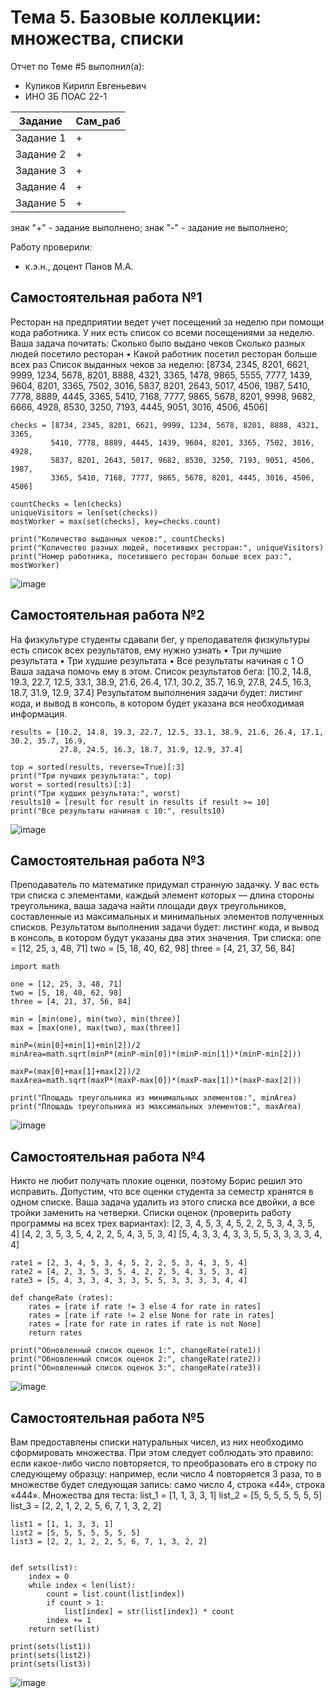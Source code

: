 # Тема 5. Базовые коллекции: множества, списки
Отчет по Теме #5 выполнил(а):
- Куликов Кирилл Евгеньевич    
- ИНО ЗБ ПОАС 22-1

| Задание | Сам_раб |
| ------ | ------ |
| Задание 1 | + |
| Задание 2 | + |
| Задание 3 | + |
| Задание 4 | + |
| Задание 5 | + |

знак "+" - задание выполнено; знак "-" - задание не выполнено;

Работу проверили:
- к.э.н., доцент Панов М.А.

## Самостоятельная работа №1
Ресторан на предприятии ведет учет посещений за неделю при помощи
кода работника. У них есть список со всеми посещениями за неделю.
Ваша задача почитать:
Сколько было выдано чеков
Сколько разных людей посетило ресторан
• Какой работник посетил ресторан больше всех раз
Список выданных чеков за неделю:
[8734, 2345, 8201, 6621, 9999, 1234, 5678, 8201, 8888, 4321, 3365, 1478, 9865, 5555, 7777, 1439, 9604, 8201, 3365, 7502, 3016, 5837, 8201, 2643, 5017, 4506, 1987, 5410, 7778, 8889, 4445, 3365, 5410, 7168, 7777, 9865, 5678, 8201, 9998, 9682, 6666, 4928, 8530, 3250, 7193, 4445, 9051, 3016, 4506, 4506]
```
checks = [8734, 2345, 8201, 6621, 9999, 1234, 5678, 8201, 8888, 4321, 3365,
         5410, 7778, 8889, 4445, 1439, 9604, 8201, 3365, 7502, 3016, 4928,
         5837, 8201, 2643, 5017, 9682, 8530, 3250, 7193, 9051, 4506, 1987,
         3365, 5410, 7168, 7777, 9865, 5678, 8201, 4445, 3016, 4506, 4506]

countChecks = len(checks)
uniqueVisitors = len(set(checks))
mostWorker = max(set(checks), key=checks.count)

print("Количество выданных чеков:", countChecks)
print("Количество разных людей, посетивших ресторан:", uniqueVisitors)
print("Номер работника, посетившего ресторан больше всех раз:", mostWorker)
```
![image](https://github.com/4itorKoteykovi4/Software_Engineering/assets/44967696/fbfdaa0a-f407-440c-8ea5-7f6cef32097c)

  
## Самостоятельная работа №2
На физкультуре студенты сдавали бег, у преподавателя физкультуры
есть список всех результатов, ему нужно узнать
• Три лучшие результата
• Три худшие результата
• Все результаты начиная с 1 О
Ваша задача помочь ему в этом.
Список результатов бега:
[10.2, 14.8, 19.3, 22.7, 12.5, 33.1, 38.9, 21.6, 26.4, 17.1, 30.2, 35.7, 16.9, 27.8, 24.5, 16.3, 18.7, 31.9, 12.9, 37.4]
Результатом выполнения задачи будет: листинг кода, и вывод в
консоль, в котором будет указана вся необходимая информация.
```
results = [10.2, 14.8, 19.3, 22.7, 12.5, 33.1, 38.9, 21.6, 26.4, 17.1, 30.2, 35.7, 16.9,
           27.8, 24.5, 16.3, 18.7, 31.9, 12.9, 37.4]

top = sorted(results, reverse=True)[:3]
print("Три лучших результата:", top)
worst = sorted(results)[:3]
print("Три худших результата:", worst)
results10 = [result for result in results if result >= 10]
print("Все результаты начиная с 10:", results10)
```
![image](https://github.com/4itorKoteykovi4/Software_Engineering/assets/44967696/10b2ee86-d144-4f5f-b77d-5a7db423f7a5)

  
## Самостоятельная работа №3
Преподаватель по математике придумал странную задачку. У вас есть
три списка с элементами, каждый элемент которых — длина стороны
треугольника, ваша задача найти площади двух треугольников,
составленные из максимальных и минимальных элементов полученных
списков. Результатом выполнения задачи будет: листинг кода, и вывод
в консоль, в котором будут указаны два этих значения.
Три списка:
опе = [12, 25, з, 48, 71]
two = [5, 18, 40, 62, 98]
three = [4, 21, 37, 56, 84]
```
import math

one = [12, 25, 3, 48, 71]
two = [5, 18, 40, 62, 98]
three = [4, 21, 37, 56, 84]

min = [min(one), min(two), min(three)]
max = [max(one), max(two), max(three)]

minP=(min[0]+min[1]+min[2])/2
minArea=math.sqrt(minP*(minP-min[0])*(minP-min[1])*(minP-min[2]))

maxP=(max[0]+max[1]+max[2])/2
maxArea=math.sqrt(maxP*(maxP-max[0])*(maxP-max[1])*(maxP-max[2]))

print("Площадь треугольника из минимальных элементов:", minArea)
print("Площадь треугольника из максимальных элементов:", maxArea)
```
![image](https://github.com/4itorKoteykovi4/Software_Engineering/assets/44967696/989c8396-408b-40e6-b61a-16b0ba13adc6)


## Самостоятельная работа №4
Никто не любит получать плохие оценки, поэтому Борис решил это
исправить. Допустим, что все оценки студента за семестр хранятся в
одном списке. Ваша задача удалить из этого списка все двойки, а все
тройки заменить на четверки.
Списки оценок (проверить работу программы на всех трех вариантах):
[2, 3, 4, 5, 3, 4, 5, 2, 2, 5, 3, 4, 3, 5, 4]
[4, 2, 3, 5, 3, 5, 4, 2, 2, 5, 4, 3, 5, 3, 4]
[5, 4, 3, 3, 4, 3, 3, 5, 5, 3, 3, 3, 3, 4, 4]
```
rate1 = [2, 3, 4, 5, 3, 4, 5, 2, 2, 5, 3, 4, 3, 5, 4]
rate2 = [4, 2, 3, 5, 3, 5, 4, 2, 2, 5, 4, 3, 5, 3, 4]
rate3 = [5, 4, 3, 3, 4, 3, 3, 5, 5, 3, 3, 3, 3, 4, 4]

def changeRate (rates):
    rates = [rate if rate != 3 else 4 for rate in rates]
    rates = [rate if rate != 2 else None for rate in rates]
    rates = [rate for rate in rates if rate is not None]
    return rates

print("Обновленный список оценок 1:", changeRate(rate1))
print("Обновленный список оценок 2:", changeRate(rate2))
print("Обновленный список оценок 3:", changeRate(rate3))
```
![image](https://github.com/4itorKoteykovi4/Software_Engineering/assets/44967696/5439a8b1-bb26-451b-89b9-17fee393d8b3)

  
## Самостоятельная работа №5
Вам предоставлены списки натуральных чисел, из них необходимо
сформировать множества. При этом следует соблюдать это правило:
если какое-либо число повторяется, то преобразовать его в строку по
следующему образцу: например, если число 4 повторяется 3 раза, то в
множестве будет следующая запись: само число 4, строка «44», строка
«444».
Множества для теста:
list_1 = [1, 1, 3, 3, 1]
list_2 = [5, 5, 5, 5, 5, 5, 5]
list_3 = [2, 2, 1, 2, 2, 5, 6, 7, 1, З, 2, 2]
```
list1 = [1, 1, 3, 3, 1]
list2 = [5, 5, 5, 5, 5, 5, 5]
list3 = [2, 2, 1, 2, 2, 5, 6, 7, 1, 3, 2, 2]


def sets(list):
    index = 0
    while index < len(list):
        count = list.count(list[index])
        if count > 1:
            list[index] = str(list[index]) * count
        index += 1
    return set(list)

print(sets(list1))
print(sets(list2))
print(sets(list3))
```
![image](https://github.com/4itorKoteykovi4/Software_Engineering/assets/44967696/ca4948a8-64c2-4703-bad2-ce19d75b5f17)

